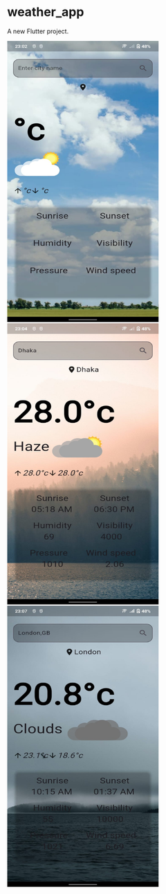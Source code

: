 # weather_app

A new Flutter project.

<img src="1.jpg" alt="Alt text" style="width:350px;height:650px;">
<img src="2.jpg" alt="Alt text" style="width:350px;height:650px;">
<img src="3.jpg" alt="Alt text" style="width:350px;height:650px;">

